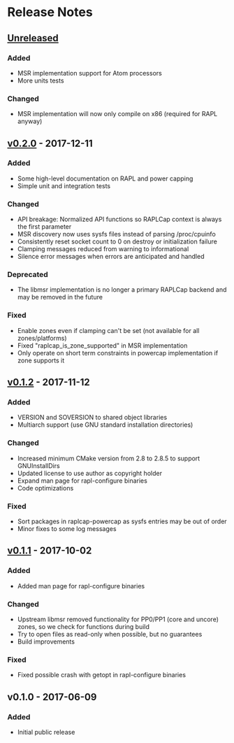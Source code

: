# Release Notes

## [Unreleased]
### Added
 * MSR implementation support for Atom processors
 * More units tests

### Changed
 * MSR implementation will now only compile on x86 (required for RAPL anyway)


## [v0.2.0] - 2017-12-11
### Added
 * Some high-level documentation on RAPL and power capping
 * Simple unit and integration tests

### Changed
 * API breakage: Normalized API functions so RAPLCap context is always the first parameter
 * MSR discovery now uses sysfs files instead of parsing /proc/cpuinfo
 * Consistently reset socket count to 0 on destroy or initialization failure
 * Clamping messages reduced from warning to informational
 * Silence error messages when errors are anticipated and handled

### Deprecated
 * The libmsr implementation is no longer a primary RAPLCap backend and may be removed in the future

### Fixed
 * Enable zones even if clamping can't be set (not available for all zones/platforms)
 * Fixed "raplcap_is_zone_supported" in MSR implementation
 * Only operate on short term constraints in powercap implementation if zone supports it


## [v0.1.2] - 2017-11-12
### Added
 * VERSION and SOVERSION to shared object libraries
 * Multiarch support (use GNU standard installation directories)

### Changed
 * Increased minimum CMake version from 2.8 to 2.8.5 to support GNUInstallDirs
 * Updated license to use author as copyright holder
 * Expand man page for rapl-configure binaries
 * Code optimizations

### Fixed
 * Sort packages in raplcap-powercap as sysfs entries may be out of order
 * Minor fixes to some log messages


## [v0.1.1] - 2017-10-02
### Added
 * Added man page for rapl-configure binaries

### Changed
 * Upstream libmsr removed functionality for PP0/PP1 (core and uncore) zones, so we check for functions during build
 * Try to open files as read-only when possible, but no guarantees
 * Build improvements

### Fixed
 * Fixed possible crash with getopt in rapl-configure binaries


## v0.1.0 - 2017-06-09
### Added
 * Initial public release


[Unreleased]: https://github.com/powercap/raplcap/compare/v0.2.0...HEAD
[v0.2.0]: https://github.com/powercap/raplcap/compare/v0.1.2...v0.2.0
[v0.1.2]: https://github.com/powercap/raplcap/compare/v0.1.1...v0.1.2
[v0.1.1]: https://github.com/powercap/raplcap/compare/v0.1.0...v0.1.1
